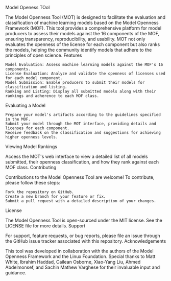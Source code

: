 Model Openess TOol

The Model Openness Tool (MOT) is designed to facilitate the evaluation and classification of machine learning models based on the Model Openness Framework (MOF). This tool provides a comprehensive platform for model producers to assess their models against the 16 components of the MOF, ensuring transparency, reproducibility, and usability. MOT not only evaluates the openness of the license for each component but also ranks the models, helping the community identify models that adhere to the principles of open science.
Features

    Model Evaluation: Assess machine learning models against the MOF's 16 components.
    License Evaluation: Analyze and validate the openness of licenses used for each model component.
    Model Submission: Enable producers to submit their models for classification and listing.
    Ranking and Listing: Display all submitted models along with their rankings and adherence to each MOF class.

Evaluating a Model

    Prepare your model's artifacts according to the guidelines specified in the MOF.
    Submit your model through the MOT interface, providing details and licenses for each component.
    Receive feedback on the classification and suggestions for achieving higher openness levels.

Viewing Model Rankings

Access the MOT's web interface to view a detailed list of all models submitted, their openness classification, and how they rank against each MOF class.
Contributing

Contributions to the Model Openness Tool are welcome! To contribute, please follow these steps:

    Fork the repository on GitHub.
    Create a new branch for your feature or fix.
    Submit a pull request with a detailed description of your changes.

License

The Model Openness Tool is open-sourced under the MIT license. See the LICENSE file for more details.
Support

For support, feature requests, or bug reports, please file an issue through the GitHub issue tracker associated with this repository.
Acknowledgements

This tool was developed in collaboration with the authors of the Model Openness Framework and the Linux Foundation. Special thanks to Matt White, Ibrahim Haddad, Cailean Osborne, Xiao-Yang Liu, Ahmed Abdelmonsef, and Sachin Mathew Varghese for their invaluable input and guidance.
